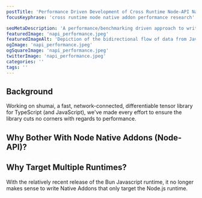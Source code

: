 ```yaml
---
postTitle: 'Performance Driven Development of Cross Runtime Node-API Native Addons'
focusKeyphrase: 'cross runtime node native addon performance research'

seoMetaDescription: 'A performance/benchmarking driven approach to writing Node Native Addons when targetting multiple Javascript runtimes.'
featuredImage: 'napi_performance.jpeg'
featuredImageAlt: 'Depiction of the bidirectional flow of data from Javascript to C++ and vice versa.'
ogImage: 'napi_performance.jpeg'
ogSquareImage: 'napi_performance.jpeg'
twitterImage: 'napi_performance.jpeg'
categories: ''
tags: ''
---
```


<script>
  import ExternalLink from '$lib/ux/blog/ExternalLink.svelte';
  import Link from '$lib/ux/blog/Link.svelte';
</script>

## Background

Working on <ExternalLink ariaLabel="Learn more about shumai, a fast, network-connected, differentiable tensor library for TypeScript (and JavaScript)." href="https://github.com/facebookresearch/shumai">shumai</ExternalLink>, a fast, network-connected, differentiable tensor library for TypeScript (and JavaScript), we've made every effort to ensure the library cuts no corners with regards to performance.

## Why Bother With Node Native Addons (Node-API)?

## Why Target Multiple Runtimes?

With the relatively recent release of the <ExternalLink ariaLabel="Learn more about Bun.sh Javascript runtime." href="https://bun.sh">Bun Javascript runtime</ExternalLink>, it no longer makes sense to write Native Addons that only target the Node.js runtime.
